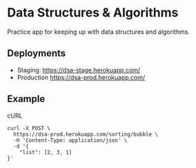# Data Structures & Algorithms

Practice app for keeping up with data structures and algorithms.

## Deployments

- Staging: https://dsa-stage.herokuapp.com/
- Production https://dsa-prod.herokuapp.com/

## Example

cURL
```
curl -X POST \
  https://dsa-prod.herokuapp.com/sorting/bubble \
  -H 'Content-Type: application/json' \
  -d '{
	"list": [2, 3, 1]
}'
```